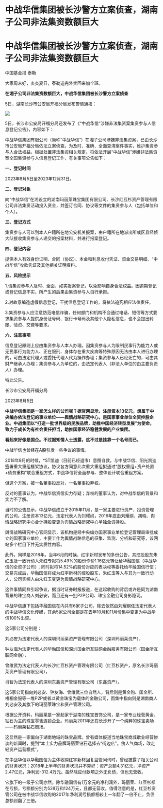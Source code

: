 # 中战华信集团被长沙警方立案侦查，湖南子公司非法集资数额巨大

# 中战华信集团被长沙警方立案侦查，湖南子公司非法集资数额巨大

中国基金报 泰勒

大家周末好，炎炎夏日，泰勒送完外卖回来加个班。

**在湘子公司非法集资数额巨大，中战华信集团被长沙警方立案侦查**

5日，湖南长沙市公安局开福分局发布警情通报：

![](https://inews.gtimg.com/om_bt/O7RiPCtn7kNKesDB1PvGSgK94Gd2y4lh3S1Vdl0tjf8NAAA/1000)

5日，长沙市公安局开福分局还发布了《“中战华信”涉嫌非法集资案集资参与人信息登记公告》，内容如下：

中战华信集团有限公司（简称“中战华信”）在湘子公司涉嫌非法集资案，已由长沙市公安局开福分局依法立案侦查。为及时、准确、全面查清案件事实，维护集资参与人合法权益，根据处置非法集资相关规定，将依法开展“中战华信”涉嫌非法集资案全国集资参与人信息登记工作，有关事项公告如下：

**一、登记时间**

2023年8月5日至2023年12月31日。

**二、登记对象**

向“中战华信”在湘设立的湖南玛丽莱珠宝集团有限公司、长沙红豆杉资产管理有限公司非法集资活动投入资金，并签订合同、协议等文件的集资参与人（包括单位和个人）。

**三、登记方式**

集资参与人可以到本人户籍所在地公安机关报案，由户籍所在地派出所或区县经侦大队接收集资参与人递交的报案材料，并进行报案登记。

**四、登记内容**

提供本人有效身份证明、合同（协议）、本金和利息收付凭证、资金交易明细、“中战华信”收款凭证及其他相关证明资料。

**五、风险提示**

1.请集资参与人及时、全面、如实报案登记，以免影响自身合法权益。因逾期登记或登记信息不实，所产生的后果由集资参与人自行承担。

2.对故意编造虚假信息登记，干扰信息登记工作的，将依法追究相应法律责任。

3.集资参与人应注意防范电信诈骗，任何部门和机构不会通过电话、短信等方式要求集资参与人提供身份证号码、银行卡号码及其他个人隐私信息，也不会提出转账、验资、交费等要求。

**六、注意事项**

信息登记原则上应由集资参与人本人办理。因集资参与人为限制民事行为能力人或无民事行为能力人、正在服刑、身体存在重大疾病等特殊原因无法由本人进行办理的，可由法定代理人或委托代理人代为操作办理；集资参与人已经死亡的，可由其财产继承人办理；集资参与人为单位的，由法定代表人（非法人单位的由主要负责人）办理。

特此公告。

长沙市公安局开福分局

2023年8月5日

**中战华信集团是一家怎么样的公司呢？据官网显示，注册资本13亿元，隶属于中央编办依法登记的事业单位——舆情战略研究中心，是国家事业单位全资控股企业。中战集团以“打造一批世界级的民族品牌，助推中国经济转型发展”为使命，致力于成长为有社会责任担当，助推国家经济稳健发展的产业集团。**

**看起来好像是国企。不过据知情人士透露，这不过是挂靠一个名号而已。**

中战华信也曾经在A股引发一些争议的事情。

2018年8月的时候，*ST凯迪（目前已经退市）意图自救。与中战华信、阳光凯迪签署重大重组框架协议，协议各方同意此次重大重组拟通过“股权重组+资产处置+债务重构”联合重组方式，中战华信将全面参与、整体设计联合重组方案。

但这个方案，被一名董事投反对，一名董事投弃权。

反对的董事认为，中战华信资信实力存疑；弃权的董事认为，对中战华信的背景和实力不了解。

当时的公告显示，中战华信成立于2015年11月，是一家主要进行资产、投资管理的公司，注册资本13亿元，法定代表人为刘耀纲，2016年底由刘耀纲、胡晓、舆情战略研究中心合计持股变更为舆情战略研究中心单独全资持股。

舆情战略研究中心官网显示，该机构是经中央编办国家事业单位登记管理局审批成立的国家事业单位，主要工作为舆情战略信息的征集、监测、分析和研究等，该网站多个栏目下并无实质性内容。

此外，同样是2018年。当年6月的时候，红宇新材发布的多份公告，其控股股东朱红玉及一致行动人朱红专拟将5.49%的股份作价1.16亿元转让给华融国信（中战华信的全资子公司）；同时拟将14.52%的股份对应的表决权等委托给华融国信行使；交易完成后，华融国信将成为红宇新材的控股股东，朱红玉等人与其为一致行动人，公司实控人由朱红玉变更为舆情战略研究中心。

这件事情同样引起争议，据当时证券时报报道，在这起收购的背后或许是同为湖南背景的珠宝商人刘必安，而且还有一批P2P公司、珠宝金融公司身影隐现。

中战华信旗下包括华融国信在内共有6家子公司，除去依然由刘耀纲任法定代表人的中战华信文化传媒，其余5家公司全部是在去年10月和11月份集中变更为中战华信100%出资。

这5家公司分别是：

刘必安为法定代表人的深圳玛丽莱资产管理有限公司（深圳玛丽莱资产），

钟友海为法定代表人的华融国信和深圳国金所互联网金融服务有限公司（国金所互联网金融），

曾维武为法定代表人的长沙红豆杉资产管理有限公司（红豆杉资产，原名长沙玛丽莱资产管理有限公司），

肖智为法定代表人的深圳东鑫资产管理有限公司（东鑫资产）。

这5家公司指向刘必安、钟友海、曾维武三位自然人，背后则是黄金购、国金所、梧桐金服等一堆P2P或者以黄金珠宝为载体的金融公司，而集中指向则是湖南商人刘必安及其旗下的玛丽莱珠宝和资产管理公司。

根据公开资料，玛丽莱是一家起家于湖南的珠宝首饰公司，是一家专业经营黄金、钻石为主的珠宝零售连锁企业。玛丽莱2011年还在长沙开了一个纯粹的珠宝卖场——玛丽莱钻石商场。

这显然是一家偏向于湖南地域的珠宝品牌。曾有媒体报道当地珠宝商城歇业经营惨淡的新闻时，提到“本土实力品牌玛丽莱钻石选择去“街边店”，傍人气商场，改走轻资产运营模式”。

在中战华信以华融国信为主体收购红宇新材回复监管问询时，曾经披露了相关公司的财务状况：2018年上半年的财务状况并不算好：资产总额4.31亿元，净资产2.47亿元，净利润-312.4万元。虽然除应付款项之外无负债，但也无营收。

它旗下的一级子公司亦然。除华融国信有1万余元的净利润外，玛丽莱、红豆杉都在亏损，亏损额分别为538万和124万元，且都无营收。值得注意的是，红豆杉资管公司在被中战华信收购的2017年净利润亏损额相较上一年翻了一倍不止，负债总额则翻了三倍。

